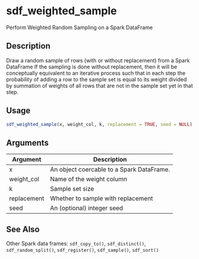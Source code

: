 # sdf_weighted_sample


Perform Weighted Random Sampling on a Spark DataFrame




## Description

Draw a random sample of rows (with or without replacement) from a Spark
DataFrame
If the sampling is done without replacement, then it will be conceptually
equivalent to an iterative process such that in each step the probability of
adding a row to the sample set is equal to its weight divided by summation of
weights of all rows that are not in the sample set yet in that step.





## Usage
```r
sdf_weighted_sample(x, weight_col, k, replacement = TRUE, seed = NULL)
```




## Arguments


Argument      |Description
------------- |----------------
x | An object coercable to a Spark DataFrame.
weight_col | Name of the weight column
k | Sample set size
replacement | Whether to sample with replacement
seed | An (optional) integer seed







## See Also

Other Spark data frames: 
`sdf_copy_to()`,
`sdf_distinct()`,
`sdf_random_split()`,
`sdf_register()`,
`sdf_sample()`,
`sdf_sort()`



